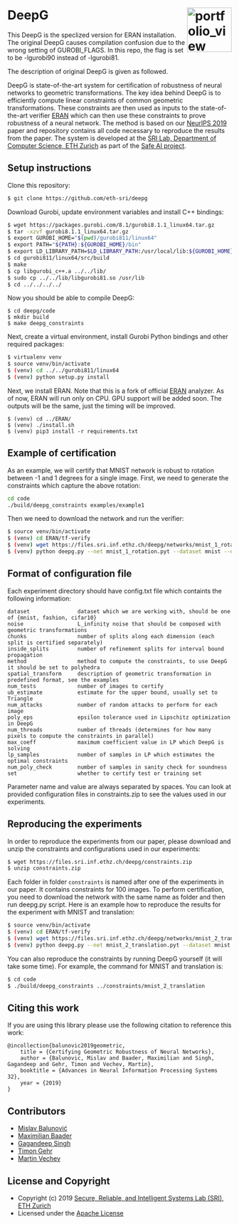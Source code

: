 DeepG  <a href="https://www.sri.inf.ethz.ch/"><img width="100" alt="portfolio_view" align="right" src="http://safeai.ethz.ch/img/sri-logo.svg"></a>
=============================================================================================================
This DeepG is the speclized version for ERAN installation. The original DeepG causes compilation confusion due to the wrong setting of GUROBI_FLAGS. In this repo, the flag is set to be -lgurobi90 instead of -lgurobi81.

The description of original DeepG is given as followed.

DeepG is state-of-the-art system for certification of robustness of neural networks to geometric transformations. The key idea behind DeepG is to efficiently compute linear constraints of common geometric transformations. These constraints are then used as inputs to the state-of-the-art verifier [ERAN](https://github.com/eth-sri/eran/) which can then use these constraints to prove robustness of a neural network. 
The method is based on our [NeurIPS 2019](https://files.sri.inf.ethz.ch/website/papers/neurips19-deepg.pdf) paper and repository contains all code necessary to reproduce the results from the paper.
The system is developed at the [SRI Lab, Department of Computer Science, ETH Zurich](https://www.sri.inf.ethz.ch/) as part of the [Safe AI project](http://safeai.ethz.ch/).


## Setup instructions

Clone this repository:

```bash
$ git clone https://github.com/eth-sri/deepg
```

Download Gurobi, update environment variables and install C++ bindings:

```bash
$ wget https://packages.gurobi.com/8.1/gurobi8.1.1_linux64.tar.gz
$ tar -xzvf gurobi8.1.1_linux64.tar.gz
$ export GUROBI_HOME="$(pwd)/gurobi811/linux64"
$ export PATH="${PATH}:${GUROBI_HOME}/bin"
$ export LD_LIBRARY_PATH=$LD_LIBRARY_PATH:/usr/local/lib:${GUROBI_HOME}/lib
$ cd gurobi811/linux64/src/build
$ make
$ cp libgurobi_c++.a ../../lib/
$ sudo cp ../../lib/libgurobi81.so /usr/lib
$ cd ../../../../
```

Now you should be able to compile DeepG:

```
$ cd deepg/code
$ mkdir build
$ make deepg_constraints
```

Next, create a virtual environment, install Gurobi Python bindings and other required packages:

```bash
$ virtualenv venv
$ source venv/bin/activate
$ (venv) cd ../../gurobi811/linux64
$ (venv) python setup.py install
```
Next, we install ERAN. Note that this is a fork of official [ERAN](https://github.com/eth-sri/eran/) analyzer.
As of now, ERAN will run only on CPU. GPU support will be added soon. The outputs will be the same, just the timing will be improved.
```
$ (venv) cd ../ERAN/
$ (venv) ./install.sh
$ (venv) pip3 install -r requirements.txt
```


## Example of certification

As an example, we will certify that MNIST network is robust to rotation between -1 and 1 degrees for a single image.
First, we need to generate the constraints which capture the above rotation:

```bash
cd code
./build/deepg_constraints examples/example1
```

Then we need to download the network and run the verifier:

```bash
$ source venv/bin/activate
$ (venv) cd ERAN/tf-verify
$ (venv) wget https://files.sri.inf.ethz.ch/deepg/networks/mnist_1_rotation.pyt
$ (venv) python deepg.py --net mnist_1_rotation.pyt --dataset mnist --data_dir ../../code/examples/example1 --num_params 1 --num_tests 1
```

## Format of configuration file

Each experiment directory should have config.txt file which containts the following information:

```
dataset               dataset which we are working with, should be one of {mnist, fashion, cifar10}
noise                 L_infinity noise that should be composed with geometric transformations
chunks                number of splits along each dimension (each split is certified separately)
inside_splits         number of refinement splits for interval bound propagation
method                method to compute the constraints, to use DeepG it should be set to polyhedra
spatial_transform     description of geometric transformation in predefined format, see the examples
num_tests             number of images to certify
ub_estimate           estimate for the upper bound, usually set to Triangle
num_attacks           number of random attacks to perform for each image
poly_eps              epsilon tolerance used in Lipschitz optimization in DeepG
num_threads           number of threads (determines for how many pixels to compute the constraints in parallel)
max_coeff             maximum coefficient value in LP which DeepG is solving
lp_samples            number of samples in LP which estimates the optimal constraints
num_poly_check        number of samples in sanity check for soundness
set                   whether to certify test or training set
```

Parameter name and value are always separated by spaces. You can look at provided configuration files in constraints.zip to see the values used in our experiments.

## Reproducing the experiments

In order to reproduce the experiments from our paper, please download and unzip the constraints and configurations used in our experiments:

```bash
$ wget https://files.sri.inf.ethz.ch/deepg/constraints.zip
$ unzip constraints.zip
```

Each folder in folder `constraints` is named after one of the experiments in our paper. It contains constraints for 100 images.
To perform certification, you need to download the network with the same name as folder and then run deepg.py script.
Here is an example how to reproduce the results for the experiment with MNIST and translation:

```bash
$ source venv/bin/activate
$ (venv) cd ERAN/tf-verify
$ (venv) wget https://files.sri.inf.ethz.ch/deepg/networks/mnist_2_translation.pyt
$ (venv) python deepg.py --net mnist_2_translation.pyt --dataset mnist --data_dir ../../constraints/mnist_2_translation --num_params 2 --num_tests 100
```

You can also reproduce the constraints by running DeepG yourself (it will take some time). For example, the command for MNIST and translation is:

```bash
$ cd code
$ ./build/deepg_constraints ../constraints/mnist_2_translation
```

Citing this work
---------------------

If you are using this library please use the following citation to reference this work:

```
@incollection{balunovic2019geometric,
	title = {Certifying Geometric Robustness of Neural Networks},
	author = {Balunovic, Mislav and Baader, Maximilian and Singh, Gagandeep and Gehr, Timon and Vechev, Martin},
	booktitle = {Advances in Neural Information Processing Systems 32},
	year = {2019}
}	
```

Contributors
------------

* [Mislav Balunović](https://www.sri.inf.ethz.ch/people/mislav)
* [Maximilian Baader](https://www.sri.inf.ethz.ch/people/max)
* [Gagandeep Singh](https://www.sri.inf.ethz.ch/people/gagandeep)
* [Timon Gehr](https://www.sri.inf.ethz.ch/people/timon)
* [Martin Vechev](https://www.sri.inf.ethz.ch/people/martin)

License and Copyright
---------------------

* Copyright (c) 2019 [Secure, Reliable, and Intelligent Systems Lab (SRI), ETH Zurich](https://www.sri.inf.ethz.ch/)
* Licensed under the [Apache License](http://www.apache.org/licenses/)





